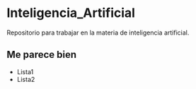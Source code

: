 # Inteligencia_Artificial
Repositorio para trabajar en la materia de inteligencia artificial.

## Me parece bien
- Lista1
- Lista2


